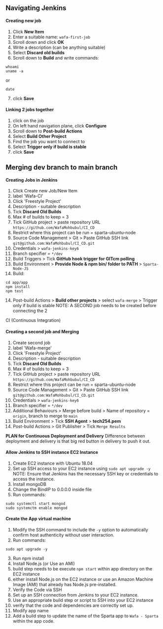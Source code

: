 ## Navigating Jenkins

#### Creating new job
1. Click **New Item**
2. Enter a suitable name: `wafa-first-job`
3. Scroll down and click **OK**
4. Write a description (can be anything suitable)
5. Select **Discard old builds**
6. Scroll down to **Build** and write commands:
```commandline
whoami
uname -a
```
or
```commandline
date
```
7. click **Save**

#### Linking 2 jobs together
1. click on the job
2. On left hand navigation plane, click **Configure**
3. Scroll down to **Post-build Actions**
4. Select **Build Other Project**
4. Find the job you want to connect to 
5. Select **Trigger only if build is stable**
6. click **Save**


## Merging dev branch to main branch

#### Creating Jobs in Jenkins

1. Click Create new Job/New Item
2. label 'Wafa-CI'
3. Click 'Freestyle Project'
4. Description - suitable description
5. Tick **Discard Old Builds**
6. Max # of builds to keep = 3
7. Tick GitHub project > paste repository URL `https://github.com/WafaMohbubul/CI_CD`
7. Restrict where this project can be run = sparta-ubuntu-node 
8. Source Code Management > Git > Paste GitHub SSH link `git@github.com:WafaMohbubul/CI_CD.git`
9. Credentials > `wafa-jenkins-key6`
10. Branch specifier = `*/dev`
11. Build Triggers > Tick **GitHub hook trigger for GITcm polling**
12. Build Environment > **Provide Node & npm bin/ folder to PATH** > `Sparta-Node-JS`
13. Build:
```commandline
cd app/app
npm install
npm test
```
14. Post-build Actions > **Build other projects** > select `wafa-merge` > Trigger only if build is stable 
NOTE: A SECOND job needs to be created before connecting the 2

CI (Continuous Integration)
#### Creating a second job and Merging
1. Create second job
2. label 'Wafa-merge'
3. Click 'Freestyle Project'
4. Description - suitable description
5. Tick **Discard Old Builds**
6. Max # of builds to keep = 3
7. Tick GitHub project > paste repository URL `https://github.com/WafaMohbubul/CI_CD`
7. Restrict where this project can be run = sparta-ubuntu-node 
8. Source Code Management > Git > Paste GitHub SSH link `git@github.com:WafaMohbubul/CI_CD.git`
9. Credentials > `wafa-jenkins-key6`
10. Branch specifier = `*/dev`
11. Additional Behaviours > Merge before build > Name of repository = `origin`, branch to merge to `main`
12. Build Environment > Tick **SSH Agent** > **tech254.pem**
13. Post-build Actions > Git Publisher > Tick `Merge Results`

**PLAN for Continuous Deployment and Delivery**
Difference between deployment and delivery is that big red button in delivery to push it out. 

#### Allow Jenkins to SSH instance EC2 Instance
1. Create EC2 instance with Ubuntu 18.04 
2. Set up SSH access to your EC2 instance using `sudo apt upgrade -y`
NOTE: Ensure that Jenkins has the necessary SSH key or credentials to access the instance.
3. Install mongoDB
4. Change the BindIP to 0.0.0.0 inside file
5. Run commands:
```commandline
sudo systemctl start mongod
sudo systemctm enable mongod
```

#### Create the App virtual machine
1. Modify the SSH command to include the `-y` option to automatically confirm host authenticity without user interaction.
2. Run commands:
```commandline
sudo apt upgrade -y
```

3. Run npm install 
4. Install Node.js (or Use an AMI)
5. build step needs to be execute `npm start` within  app directory on the EC2 instance
6. either install Node.js on the EC2 instance or use an Amazon Machine Image (AMI) that already has Node.js pre-installed.
7. Verify the Code via SSH 
8. Set up an SSH connection from Jenkins to your EC2 instance. 
9. Use an appropriate build step or script to SSH into your EC2 instance 
10. verify that the code and dependencies are correctly set up.
11. Modify app name
11. Add a build step to update the name of the Sparta app to `Wafa - Sparta` within the app code.


